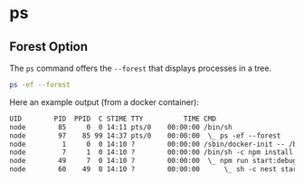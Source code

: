 # ps

## Forest Option

The `ps` command offers the `--forest` that displays processes in a tree.

```bash
ps -ef --forest
```

Here an example output (from a docker container):

```txt
UID        PID  PPID  C STIME TTY          TIME CMD
node        85     0  0 14:11 pts/0    00:00:00 /bin/sh
node        97    85 99 14:37 pts/0    00:00:00  \_ ps -ef --forest
node         1     0  0 14:10 ?        00:00:00 /sbin/docker-init -- /bin/sh -c npm install && npm run start:debug
node         7     1  0 14:10 ?        00:00:00 /bin/sh -c npm install && npm run start:debug
node        49     7  0 14:10 ?        00:00:00  \_ npm run start:debug
node        60    49  0 14:10 ?        00:00:00      \_ sh -c nest start --debug 0.0.0.0:9229 --watch
```
